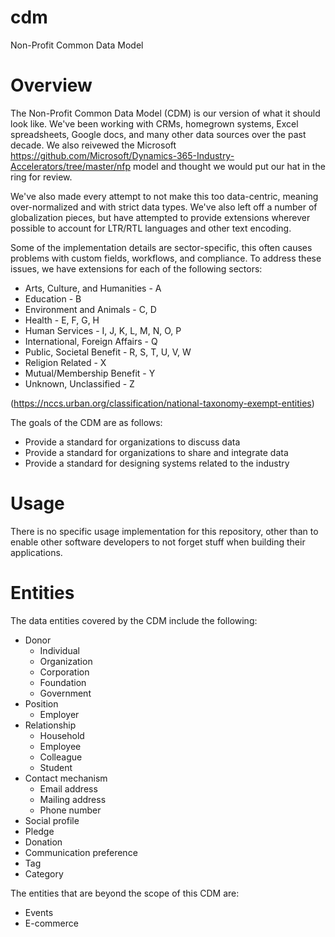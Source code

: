 # cdm
Non-Profit Common Data Model

# Overview
The Non-Profit Common Data Model (CDM) is our version of what it should look like.  We've been working with CRMs, homegrown systems, Excel spreadsheets, Google docs, and many other data sources over the past decade.  We also reivewed the Microsoft https://github.com/Microsoft/Dynamics-365-Industry-Accelerators/tree/master/nfp model and thought we would put our hat in the ring for review.

We've also made every attempt to not make this too data-centric, meaning over-normalized and with strict data types.  We've also left off a number of globalization pieces, but have attempted to provide extensions wherever possible to account for LTR/RTL languages and other text encoding.

Some of the implementation details are sector-specific, this often causes problems with custom fields, workflows, and compliance.  To address these issues, we have extensions for each of the following sectors:

- Arts, Culture, and Humanities - A
- Education - B
- Environment and Animals - C, D
- Health - E, F, G, H
- Human Services - I, J, K, L, M, N, O, P
- International, Foreign Affairs - Q
- Public, Societal Benefit - R, S, T, U, V, W
- Religion Related - X
- Mutual/Membership Benefit - Y
- Unknown, Unclassified - Z

(https://nccs.urban.org/classification/national-taxonomy-exempt-entities)

The goals of the CDM are as follows:
- Provide a standard for organizations to discuss data
- Provide a standard for organizations to share and integrate data
- Provide a standard for designing systems related to the industry

# Usage
There is no specific usage implementation for this repository, other than to enable other software developers to not forget stuff when building their applications.

# Entities
The data entities covered by the CDM include the following:
- Donor
  - Individual
  - Organization
  - Corporation
  - Foundation
  - Government
- Position
  - Employer
- Relationship
  - Household
  - Employee
  - Colleague
  - Student
- Contact mechanism
  - Email address
  - Mailing address
  - Phone number
- Social profile
- Pledge
- Donation
- Communication preference
- Tag
- Category

The entities that are beyond the scope of this CDM are:
- Events
- E-commerce
